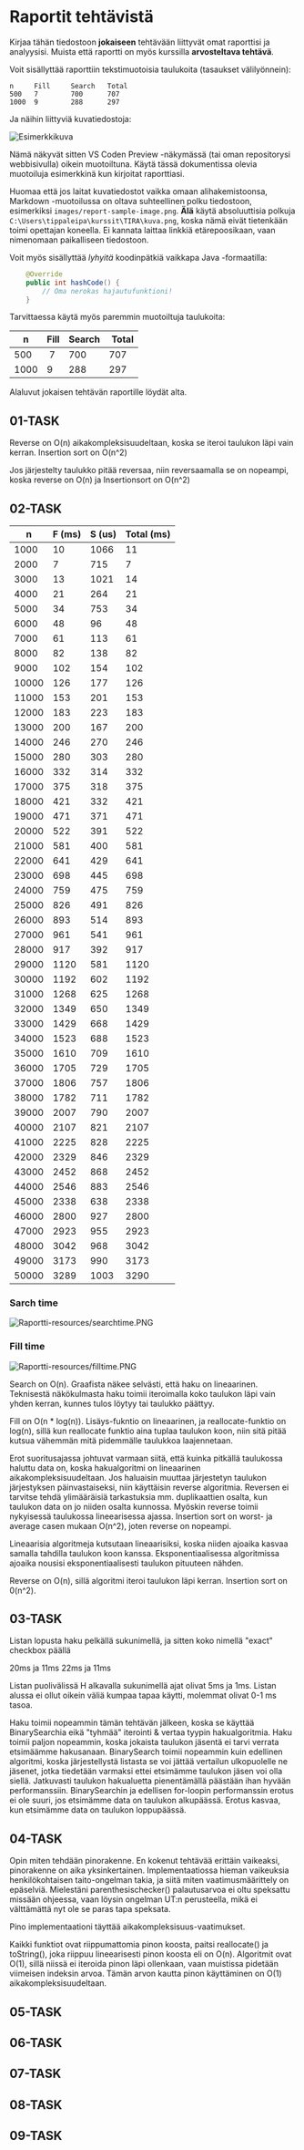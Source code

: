 # Raportit tehtävistä

Kirjaa tähän tiedostoon **jokaiseen** tehtävään liittyvät omat raporttisi ja analyysisi. Muista että raportti on myös kurssilla **arvosteltava tehtävä**.

Voit sisällyttää raporttiin tekstimuotoisia taulukoita (tasaukset välilyönnein):

```
n     Fill     Search   Total
500   7        700      707
1000  9        288      297
```

Ja näihin liittyviä kuvatiedostoja:

![Esimerkkikuva](report-sample-image.png)

Nämä näkyvät sitten VS Coden Preview -näkymässä (tai oman repositorysi webbisivulla) oikein muotoiltuna. Käytä tässä dokumentissa olevia muotoiluja esimerkkinä kun kirjoitat raporttiasi. 

Huomaa että jos laitat kuvatiedostot vaikka omaan alihakemistoonsa, Markdown -muotoilussa on oltava suhteellinen polku tiedostoon, esimerkiksi `images/report-sample-image.png`. **Älä** käytä absoluuttisia polkuja `C:\Users\tippaleipa\kurssit\TIRA\kuva.png`, koska nämä eivät tietenkään toimi opettajan koneella. Ei kannata laittaa linkkiä etärepoosikaan, vaan nimenomaan paikalliseen tiedostoon.

Voit myös sisällyttää *lyhyitä* koodinpätkiä vaikkapa Java -formaatilla:

```Java
	@Override
	public int hashCode() {
		// Oma nerokas hajautufunktioni!
	}
```
Tarvittaessa käytä myös paremmin muotoiltuja taulukoita:

| n	| Fill	| Search	| Total |
|-----|--------|--------|-------|
| 500	 | 7	| 700	| 707 |
| 1000 |	9	| 288	| 297 | 

Alaluvut jokaisen tehtävän raportille löydät alta.


## 01-TASK

Reverse on O(n) aikakompleksisuudeltaan, koska se iteroi taulukon läpi vain kerran.
Insertion sort on O(n^2)

Jos järjestelty taulukko pitää reversaa, niin reversaamalla se on nopeampi, koska reverse on O(n) ja Insertionsort on O(n^2)

## 02-TASK

| n     | F (ms) | S (us) | Total (ms) |
|-------|--------|--------|------------|
| 1000  | 10     | 1066   | 11         |
| 2000  | 7      | 715    | 7          |
| 3000  | 13     | 1021   | 14         |
| 4000  | 21     | 264    | 21         |
| 5000  | 34     | 753    | 34         |
| 6000  | 48     | 96     | 48         |
| 7000  | 61     | 113    | 61         |
| 8000  | 82     | 138    | 82         |
| 9000  | 102    | 154    | 102        |
| 10000 | 126    | 177    | 126        |
| 11000 | 153    | 201    | 153        |
| 12000 | 183    | 223    | 183        |
| 13000 | 200    | 167    | 200        |
| 14000 | 246    | 270    | 246        |
| 15000 | 280    | 303    | 280        |
| 16000 | 332    | 314    | 332        |
| 17000 | 375    | 318    | 375        |
| 18000 | 421    | 332    | 421        |
| 19000 | 471    | 371    | 471        |
| 20000 | 522    | 391    | 522        |
| 21000 | 581    | 400    | 581        |
| 22000 | 641    | 429    | 641        |
| 23000 | 698    | 445    | 698        |
| 24000 | 759    | 475    | 759        |
| 25000 | 826    | 491    | 826        |
| 26000 | 893    | 514    | 893        |
| 27000 | 961    | 541    | 961        |
| 28000 | 917    | 392    | 917        |
| 29000 | 1120   | 581    | 1120       |
| 30000 | 1192   | 602    | 1192       |
| 31000 | 1268   | 625    | 1268       |
| 32000 | 1349   | 650    | 1349       |
| 33000 | 1429   | 668    | 1429       |
| 34000 | 1523   | 688    | 1523       |
| 35000 | 1610   | 709    | 1610       |
| 36000 | 1705   | 729    | 1705       |
| 37000 | 1806   | 757    | 1806       |
| 38000 | 1782   | 711    | 1782       |
| 39000 | 2007   | 790    | 2007       |
| 40000 | 2107   | 821    | 2107       |
| 41000 | 2225   | 828    | 2225       |
| 42000 | 2329   | 846    | 2329       |
| 43000 | 2452   | 868    | 2452       |
| 44000 | 2546   | 883    | 2546       |
| 45000 | 2338   | 638    | 2338       |
| 46000 | 2800   | 927    | 2800       |
| 47000 | 2923   | 955    | 2923       |
| 48000 | 3042   | 968    | 3042       |
| 49000 | 3173   | 990    | 3173       |
| 50000 | 3289   | 1003   | 3290       |

### Sarch time
![Raportti-resources/searchtime.PNG](Raportti-resources/searchtime.PNG)
### Fill time
![Raportti-resources/filltime.PNG](Raportti-resources/filltime.PNG)

Search on O(n). Graafista näkee selvästi, että haku on lineaarinen. Teknisestä näkökulmasta haku toimii iteroimalla koko taulukon läpi vain yhden kerran, kunnes tulos löytyy tai taulukko päättyy.

Fill on O(n * log(n)). Lisäys-fukntio on lineaarinen, ja reallocate-funktio on log(n), sillä kun reallocate funktio aina tuplaa taulukon koon, niin sitä pitää kutsua vähemmän mitä pidemmälle taulukkoa laajennetaan.

Erot suoritusajassa johtuvat varmaan siitä, että kuinka pitkällä taulukossa haluttu data on, koska hakualgoritmi on lineaarinen aikakompleksisuudeltaan.
Jos haluaisin muuttaa järjestetyn taulukon järjestyksen päinvastaiseksi, niin käyttäisin reverse algoritmia. Reversen ei tarvitse tehdä ylimääräisiä tarkastuksia mm. duplikaattien osalta, kun taulukon data on jo niiden osalta kunnossa. Myöskin reverse toimii nykyisessä taulukossa lineearisessa ajassa. Insertion sort on worst- ja average casen mukaan O(n^2), joten reverse on nopeampi.

Lineaarisia algoritmeja kutsutaan lineaarisiksi, koska niiden ajoaika kasvaa samalla tahdilla taulukon koon kanssa. Eksponentiaalisessa algoritmissa ajoaika nousisi eksponentiaalisesti taulukon pituuteen nähden.

Reverse on O(n), sillä algoritmi iteroi taulukon läpi kerran.
Insertion sort on 0(n^2).

## 03-TASK
Listan lopusta haku pelkällä sukunimellä, ja sitten koko nimellä "exact" checkbox päällä

20ms ja 11ms
22ms ja 11ms

Listan puolivälissä H alkavalla sukunimellä ajat olivat 5ms ja 1ms.
Listan alussa ei ollut oikein väliä kumpaa tapaa käytti, molemmat olivat 0-1 ms tasoa.

Haku toimii nopeammin tämän tehtävän jälkeen, koska se käyttää BinarySearchia eikä "tyhmää" iterointi & vertaa tyypin hakualgoritmia. Haku toimii paljon nopeammin, koska jokaista taulukon jäsentä ei tarvi verrata etsimäämme hakusanaan.
BinarySearch toimii nopeammin kuin edellinen algoritmi, koska järjestellystä listasta se voi jättää vertailun ulkopuolelle ne jäsenet, jotka tiedetään varmaksi ettei etsimämme taulukon jäsen voi olla siellä. Jatkuvasti taulukon hakualuetta pienentämällä päästään ihan hyvään performanssiin.
BinarySearchin ja edellisen for-loopin performanssin erotus ei ole suuri, jos etsimämme data on taulukon alkupäässä. Erotus kasvaa, kun etsimämme data on taulukon loppupäässä.


## 04-TASK

Opin miten tehdään pinorakenne. En kokenut tehtävää erittäin vaikeaksi, pinorakenne on aika yksinkertainen. Implementaatiossa hieman vaikeuksia henkilökohtaisen taito-ongelman takia, ja siitä miten vaatimusmäärittely on epäselviä. Mielestäni parenthesischecker() palautusarvoa ei oltu speksattu missään ohjeessa, vaan löysin ongelman UT:n perusteella, mikä ei välttämättä nyt ole se paras tapa speksata.

Pino implementaationi täyttää aikakompleksisuus-vaatimukset.

Kaikki funktiot ovat riippumattomia pinon koosta, paitsi reallocate() ja toString(), joka riippuu lineearisesti pinon koosta eli on O(n).
Algoritmit ovat O(1), sillä niissä ei iteroida pinon läpi ollenkaan, vaan muistissa pidetään viimeisen indeksin arvoa. Tämän arvon kautta pinon käyttäminen on O(1) aikakompleksisuudeltaan.

## 05-TASK

## 06-TASK

## 07-TASK

## 08-TASK

## 09-TASK